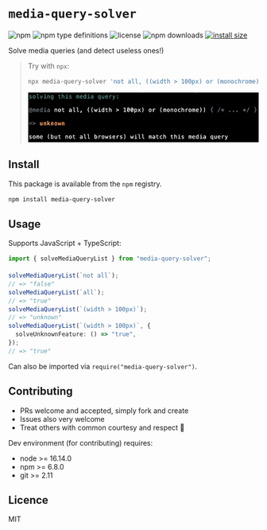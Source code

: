 # `media-query-solver`

![npm](https://img.shields.io/npm/v/media-query-solver)
![npm type definitions](https://img.shields.io/npm/types/media-query-solver)
![license](https://img.shields.io/npm/l/media-query-solver)
![npm downloads](https://img.shields.io/npm/dw/media-query-solver)
[![install size](https://packagephobia.com/badge?p=media-query-solver)](https://packagephobia.com/result?p=media-query-solver)

Solve media queries (and detect useless ones!)

> Try with `npx`:
>
> ```sh
> npx media-query-solver 'not all, ((width > 100px) or (monochrome))'
> ```
>
> ![cli output](cli-output.png)

## Install

This package is available from the `npm` registry.

```sh
npm install media-query-solver
```

## Usage

Supports JavaScript + TypeScript:

```ts
import { solveMediaQueryList } from "media-query-solver";

solveMediaQueryList(`not all`);
// => "false"
solveMediaQueryList(`all`);
// => "true"
solveMediaQueryList(`(width > 100px)`);
// => "unknown"
solveMediaQueryList(`(width > 100px)`, {
  solveUnknownFeature: () => "true",
});
// => "true"
```

Can also be imported via `require("media-query-solver")`.

## Contributing

- PRs welcome and accepted, simply fork and create
- Issues also very welcome
- Treat others with common courtesy and respect 🤝

Dev environment (for contributing) requires:

- node >= 16.14.0
- npm >= 6.8.0
- git >= 2.11

## Licence

MIT
